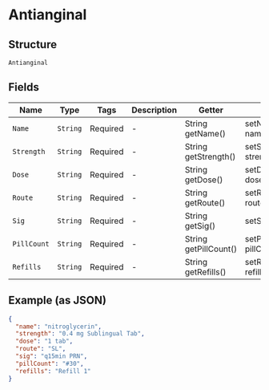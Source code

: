 
# Antianginal

## Structure

`Antianginal`

## Fields

| Name | Type | Tags | Description | Getter | Setter |
|  --- | --- | --- | --- | --- | --- |
| `Name` | `String` | Required | - | String getName() | setName(String name) |
| `Strength` | `String` | Required | - | String getStrength() | setStrength(String strength) |
| `Dose` | `String` | Required | - | String getDose() | setDose(String dose) |
| `Route` | `String` | Required | - | String getRoute() | setRoute(String route) |
| `Sig` | `String` | Required | - | String getSig() | setSig(String sig) |
| `PillCount` | `String` | Required | - | String getPillCount() | setPillCount(String pillCount) |
| `Refills` | `String` | Required | - | String getRefills() | setRefills(String refills) |

## Example (as JSON)

```json
{
  "name": "nitroglycerin",
  "strength": "0.4 mg Sublingual Tab",
  "dose": "1 tab",
  "route": "SL",
  "sig": "q15min PRN",
  "pillCount": "#30",
  "refills": "Refill 1"
}
```


